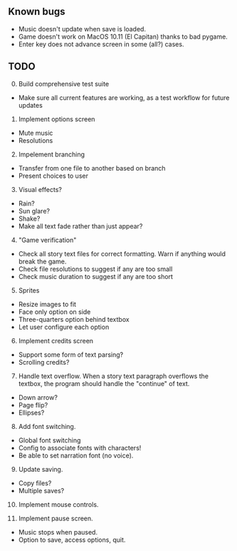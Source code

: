 ## Known bugs
- Music doesn't update when save is loaded.
- Game doesn't work on MacOS 10.11 (El Capitan) thanks to bad pygame.
- Enter key does not advance screen in some (all?) cases.

## TODO
0. Build comprehensive test suite
- Make sure all current features are working, as a test workflow for future updates


1. Implement options screen
- Mute music
- Resolutions


2. Impelement branching
- Transfer from one file to another based on branch
- Present choices to user


3. Visual effects?
- Rain?
- Sun glare?
- Shake?
- Make all text fade rather than just appear?


4. "Game verification"
- Check all story text files for correct formatting. Warn if anything would break the game.
- Check file resolutions to suggest if any are too small
- Check music duration to suggest if any are too short


5. Sprites
- Resize images to fit
- Face only option on side
- Three-quarters option behind textbox
- Let user configure each option


6. Implement credits screen
- Support some form of text parsing?
- Scrolling credits?


7. Handle text overflow. When a story text paragraph overflows the textbox, the program should handle the "continue" of text.
- Down arrow?
- Page flip?
- Ellipses?


8. Add font switching.
- Global font switching
- Config to associate fonts with characters!
- Be able to set narration font (no voice).


9. Update saving.
- Copy files?
- Multiple saves?


10. Implement mouse controls.


11. Implement pause screen.
- Music stops when paused.
- Option to save, access options, quit.